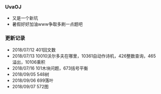 ### UvaOJ
- 又是一个新坑
- 暑假好好加油www争取多刷一点题吧

### 更新记录
- 2018/07/12 401回文数
- 2018/07/13 10010沃尔多夫在哪里，10361自动作诗机，426整数查询，465溢出，10106乘积
- 2018/07/16 101木块问题，673括号平衡
- 2018/09/05 548树
- 2018/09/06 699落叶
- 2018/09/07 572图

